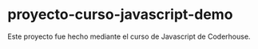 # proyecto-curso-javascript-demo
Este proyecto fue hecho mediante el curso de Javascript de Coderhouse.
